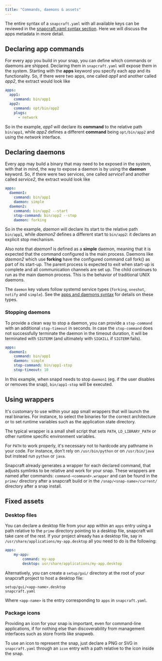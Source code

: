 ```yaml
---
title: "Commands, daemons & assets"
---
```



The entire syntax of a `snapcraft.yaml` with all available keys can be
reviewed in the [snapcraft.yaml syntax section](/docs/build-snaps/syntax). Here we will
discuss the apps metadata in more detail.

## Declaring app commands

For every app you build in your snap, you can define which commands or
daemons are shipped. Declaring them in `snapcraft.yaml` will expose them in
the system. Starting with the **apps** keyword you specify each app and its
functionality. So, if there were two apps, one called *app1* and another
called *app2*, the extract would look like

```yaml
apps:
  app1:
    command: bin/app1
  app2:
    command: opt/bin/app2
    plugs:
      - network
```

So in the example, *app1* will declare its **command** to the relative path
`bin/app1`, while *app2* defines a
different **command** being `opt/bin/app2` and using the *network*
interface.

## Declaring daemons

Every app may build a binary that may need to be exposed in the system, with
that in mind, the way to expose a daemon is by using the **daemon**
keyword. So, if there were two services, one called *service1* and another
called *service2*, the extract would look like

```yaml
apps:
  daemon1:
    command: bin/app1
    daemon: simple
  daemon2:
    command: bin/app2 --start
    stop-command: bin/app2 --stop
    daemon: forking
```

So in the example, *daemon* will declare its start to the relative path
`bin/app1`, while *daemon2* defines a different start to `bin/app2`: it
declares an explicit stop mechanism.

Also note that *daemon1* is defined as a **simple** daemon, meaning that it
is expected that the command configured is the main process. Daemons like
*daemon2* which use **forking** have the configured command call fork() as
part of its start-up. The parent process is expected to exit when start-up is
complete and all communication channels are set up. The child continues to
run as the main daemon process. This is the behavior of traditional UNIX
daemons.

The `daemon` key values follow systemd service types (`forking`, `oneshot`, `notify` and `simple`). See the [apps and daemons syntax](/docs/build-snaps/syntax#apps-and-commands) for details on these types.

### Stopping daemons

To provide a clean way to stop a daemon, you can provide a `stop-command` with an additional `stop-timeout` in seconds. In case the `stop-command` does not successfully terminate the daemon in the timeout duration, it will be terminated with `SIGTERM` (and ultimately with `SIGKILL` if `SIGTERM` fails).

```yaml
apps:
  daemon1:
    command: bin/app1
    daemon: simple
    stop-command: bin/app1-stop
    stop-timeout: 10
```

In this example, when snapd needs to stop `daemon1` (eg. if the user disables or removes the snap), `bin/app1-stop` will be executed.

## Using wrappers

It's customary to use within your app small wrappers that will launch the
real binaries. For instance, to select the binaries for the correct
architecture or to set runtime variables such as the application state
directory.

The typical wrapper is a small shell script that sets `PATH`,
`LD_LIBRARY_PATH` or other runtime specific environment variables.

For `PATH` to work properly, it's necessary not to hardcode any pathname in
your code. For instance, don’t rely on `/usr/bin/python` or on
`/usr/bin/java` but instead run `python` or `java`.

Snapcraft already generates a wrapper for each declared command, that adjusts symlinks to be relative and work for your snap. These wrappers are named after commands: `command-<command>.wrapper` and can be found in the `prime/` directory after a snapcraft build or in the  `/snap/<snap-name>/current/` directory after a snap install.

## Fixed assets

### Desktop files

You can declare a desktop file from your app within an `apps` entry using a path relative to the `prime` directory pointing to a desktop file, snapcraft will take care of the rest. If your project already has a desktop file, say in `/usr/share/applications/my-app.desktop` all you need to do is the following:

```yaml
apps:
    my-app:
        command: my-app
        desktop: usr/share/applications/my-app.desktop
```

Alternatively, you can create a `setup/gui/` directory at the root of your snapcraft project to host a desktop file:

    setup/gui/<app-name>.desktop
    snapcraft.yaml

Where `<app-name>` is the entry corresponding to `apps` in `snapcraft.yaml`.

### Package icons

Providing an icon for your snap is important, even for command-line
applications, if for nothing else than discoverability from management
interfaces such as store fronts like snapweb.

To use an icon to represent the snap, just declare a PNG or SVG in
`snapcraft.yaml` through an `icon` entry with a path relative
to the icon inside the snap.
